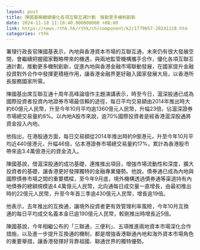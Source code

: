 ```yaml
---
layout: post
title: 陳國基稱繼續優化各項互聯互通計劃　推動更多機制創新
date: 2024-11-18 11:10:40.000000000 +08:00
link: https://news.rthk.hk/rthk/ch/component/k2/1779657-20241118.htm
categories: rthk
---
```


署理行政長官陳國基表示，內地與香港資本市場的互聯互通，未來仍有很大發展空間，會繼續把握國家戰略帶來的機遇，與兩地監管機構攜手合作，優化各項互聯互通計劃，推動更多機制創新，促進內地與香港金融市場聯動發展，在國家提升金融投資對外合作中發揮更積極作用，讓香港金融界更好融入國家發展大局，以香港所長服務國家所需。

陳國基出席互聯互通十周年高峰論壇作主題演講表示，時至今日，滬深股通已成為國際投資者投資內地證券市場最信賴的途徑，每日平均交易額由2014年推出時大約60億元人民幣，升至今年10月平均逾1360億元人民幣，升幅23倍，佔滬深證券市場總交易量約8%。以內地A股市來說，逾70%國際投資者是經香港滬深股通將資金投入內地。

他指出，在港股通方面，每日交易額從2014年推出時約9億港元，升至今年10月平均近440億港元，升幅46倍，佔本港證券市場總交易量約17%，累計為香港股市帶來逾3.4萬億港元的資金流入。

陳國基說，借滬深股通的成功基礎，連推推出項目，增強市場流動性和深度，擴大投資者的基礎，讓香港更好發揮獨特的金融專業優勢。他說，債券通已成為內地與國際債券市場之間的重要橋樑，至今年9月底，境外機構透過債券通等渠道持有內地債券的總額規模逾4.4萬億元人民幣，北向通每日成交量一直增長，由最初推出時的22億元人民幣，升至今年首三季逾430億元人民幣，增長逾19倍。

他表示，去年推出的互換通，讓境外投資者更有效管理利率風險，今年10月互換通的每日平均成交名義本金已逾190億元人民幣，較剛推出時增長近5倍。

陳國基說，今年相繼公布的「三聯通，三便利」、五項推進兩地資本市場深化合作措施，以及進一步提升互換通的機制，都是增強香港聯通內地和海外資本市場角色的重要舉措，讓香港發揮好背靠祖國、聯通世界的獨特優勢。
